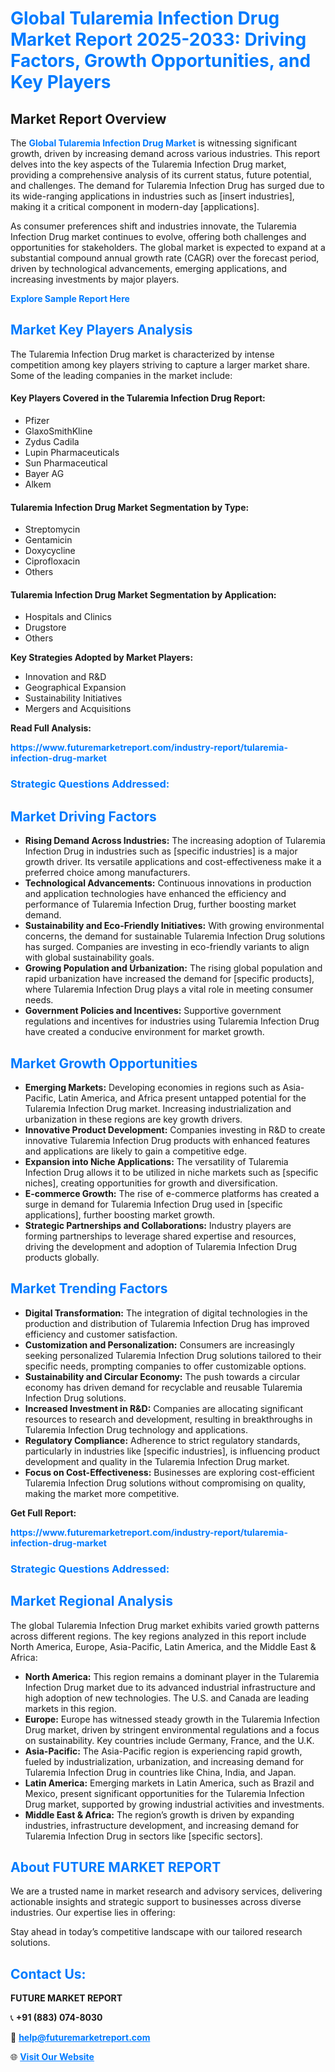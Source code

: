 <h1 style="color: #007BFF;">Global Tularemia Infection Drug Market Report 2025-2033: Driving Factors, Growth Opportunities, and Key Players</h1>

<section id="overview">
<h2>Market Report Overview</h2>
<p>The <a href="https://www.futuremarketreport.com/industry-report/tularemia-infection-drug-market" style="color: #007BFF; text-decoration: none;"><strong>Global Tularemia Infection Drug Market</strong></a> is witnessing significant growth, driven by increasing demand across various industries. This report delves into the key aspects of the Tularemia Infection Drug market, providing a comprehensive analysis of its current status, future potential, and challenges. The demand for Tularemia Infection Drug has surged due to its wide-ranging applications in industries such as [insert industries], making it a critical component in modern-day [applications].</p>
<p>As consumer preferences shift and industries innovate, the Tularemia Infection Drug market continues to evolve, offering both challenges and opportunities for stakeholders. The global market is expected to expand at a substantial compound annual growth rate (CAGR) over the forecast period, driven by technological advancements, emerging applications, and increasing investments by major players.</p>
</section>

<section id="overview">
<p><a href="https://www.futuremarketreport.com/request-sample/reportId=78103" style="color: #007BFF; text-decoration: none;"><strong>Explore Sample Report Here</strong></a></p>
</section>

<section id="key-players">
<h2 style="color: #007BFF;">Market Key Players Analysis</h2>
<p>The Tularemia Infection Drug market is characterized by intense competition among key players striving to capture a larger market share. Some of the leading companies in the market include:</p>
<h4>Key Players Covered in the Tularemia Infection Drug Report:</h4>
<ul><li>Pfizer</li><li>GlaxoSmithKline</li><li>Zydus Cadila</li><li>Lupin Pharmaceuticals</li><li>Sun Pharmaceutical</li><li>Bayer AG</li><li>Alkem</li></ul>
<h4>Tularemia Infection Drug Market Segmentation by Type:</h4>
<ul><li>Streptomycin</li><li>Gentamicin</li><li>Doxycycline</li><li>Ciprofloxacin</li><li>Others</li></ul>

<h4>Tularemia Infection Drug Market Segmentation by Application:</h4>
<ul><li>Hospitals and Clinics</li><li>Drugstore</li><li>Others</li></ul>
<p><strong>Key Strategies Adopted by Market Players:</strong></p>
<ul>
<li>Innovation and R&D</li>
<li>Geographical Expansion</li>
<li>Sustainability Initiatives</li>
<li>Mergers and Acquisitions</li>
</ul>
</section>

<section>
<p><strong>Read Full Analysis: </strong></p><a href="https://www.futuremarketreport.com/industry-report/tularemia-infection-drug-market" style="color: #007BFF; text-decoration: none;"><strong>https://www.futuremarketreport.com/industry-report/tularemia-infection-drug-market</strong></a>
<h3 style="color: #007BFF;">Strategic Questions Addressed:</h3>
</section>

<section id="driving-factors">
<h2 style="color: #007BFF;">Market Driving Factors</h2>
<ul>
<li><strong>Rising Demand Across Industries:</strong> The increasing adoption of Tularemia Infection Drug in industries such as [specific industries] is a major growth driver. Its versatile applications and cost-effectiveness make it a preferred choice among manufacturers.</li>
<li><strong>Technological Advancements:</strong> Continuous innovations in production and application technologies have enhanced the efficiency and performance of Tularemia Infection Drug, further boosting market demand.</li>
<li><strong>Sustainability and Eco-Friendly Initiatives:</strong> With growing environmental concerns, the demand for sustainable Tularemia Infection Drug solutions has surged. Companies are investing in eco-friendly variants to align with global sustainability goals.</li>
<li><strong>Growing Population and Urbanization:</strong> The rising global population and rapid urbanization have increased the demand for [specific products], where Tularemia Infection Drug plays a vital role in meeting consumer needs.</li>
<li><strong>Government Policies and Incentives:</strong> Supportive government regulations and incentives for industries using Tularemia Infection Drug have created a conducive environment for market growth.</li>
</ul>
</section>

<section id="growth-opportunities">
<h2 style="color: #007BFF;">Market Growth Opportunities</h2>
<ul>
<li><strong>Emerging Markets:</strong> Developing economies in regions such as Asia-Pacific, Latin America, and Africa present untapped potential for the Tularemia Infection Drug market. Increasing industrialization and urbanization in these regions are key growth drivers.</li>
<li><strong>Innovative Product Development:</strong> Companies investing in R&D to create innovative Tularemia Infection Drug products with enhanced features and applications are likely to gain a competitive edge.</li>
<li><strong>Expansion into Niche Applications:</strong> The versatility of Tularemia Infection Drug allows it to be utilized in niche markets such as [specific niches], creating opportunities for growth and diversification.</li>
<li><strong>E-commerce Growth:</strong> The rise of e-commerce platforms has created a surge in demand for Tularemia Infection Drug used in [specific applications], further boosting market growth.</li>
<li><strong>Strategic Partnerships and Collaborations:</strong> Industry players are forming partnerships to leverage shared expertise and resources, driving the development and adoption of Tularemia Infection Drug products globally.</li>
</ul>
</section>

<section id="trending-factors">
<h2 style="color: #007BFF;">Market Trending Factors</h2>
<ul>
<li><strong>Digital Transformation:</strong> The integration of digital technologies in the production and distribution of Tularemia Infection Drug has improved efficiency and customer satisfaction.</li>
<li><strong>Customization and Personalization:</strong> Consumers are increasingly seeking personalized Tularemia Infection Drug solutions tailored to their specific needs, prompting companies to offer customizable options.</li>
<li><strong>Sustainability and Circular Economy:</strong> The push towards a circular economy has driven demand for recyclable and reusable Tularemia Infection Drug solutions.</li>
<li><strong>Increased Investment in R&D:</strong> Companies are allocating significant resources to research and development, resulting in breakthroughs in Tularemia Infection Drug technology and applications.</li>
<li><strong>Regulatory Compliance:</strong> Adherence to strict regulatory standards, particularly in industries like [specific industries], is influencing product development and quality in the Tularemia Infection Drug market.</li>
<li><strong>Focus on Cost-Effectiveness:</strong> Businesses are exploring cost-efficient Tularemia Infection Drug solutions without compromising on quality, making the market more competitive.</li>
</ul>
</section>

<section>
<p><strong>Get Full Report: </strong></p><a href="https://www.futuremarketreport.com/industry-report/tularemia-infection-drug-market" style="color: #007BFF; text-decoration: none;"><strong>https://www.futuremarketreport.com/industry-report/tularemia-infection-drug-market</strong></a>
<h3 style="color: #007BFF;">Strategic Questions Addressed:</h3>
</section>


<section id="regional-analysis">
<h2 style="color: #007BFF;">Market Regional Analysis</h2>
<p>The global Tularemia Infection Drug market exhibits varied growth patterns across different regions. The key regions analyzed in this report include North America, Europe, Asia-Pacific, Latin America, and the Middle East & Africa:</p>
<ul>
<li><strong>North America:</strong> This region remains a dominant player in the Tularemia Infection Drug market due to its advanced industrial infrastructure and high adoption of new technologies. The U.S. and Canada are leading markets in this region.</li>
<li><strong>Europe:</strong> Europe has witnessed steady growth in the Tularemia Infection Drug market, driven by stringent environmental regulations and a focus on sustainability. Key countries include Germany, France, and the U.K.</li>
<li><strong>Asia-Pacific:</strong> The Asia-Pacific region is experiencing rapid growth, fueled by industrialization, urbanization, and increasing demand for Tularemia Infection Drug in countries like China, India, and Japan.</li>
<li><strong>Latin America:</strong> Emerging markets in Latin America, such as Brazil and Mexico, present significant opportunities for the Tularemia Infection Drug market, supported by growing industrial activities and investments.</li>
<li><strong>Middle East & Africa:</strong> The region’s growth is driven by expanding industries, infrastructure development, and increasing demand for Tularemia Infection Drug in sectors like [specific sectors].</li>
</ul>
</section>

<footer>
<h2 style="color: #007BFF;">About FUTURE MARKET REPORT</h2>
<p>We are a trusted name in market research and advisory services, delivering actionable insights and strategic support to businesses across diverse industries. Our expertise lies in offering:</p>

<p>Stay ahead in today’s competitive landscape with our tailored research solutions.</p>

<h2 style="color: #007BFF;">Contact Us:</h2>
<p><strong>FUTURE MARKET REPORT</strong></p>
<p>📞 <strong>+91 (883) 074-8030</strong></p>
<p>📧 <strong><a href="mailto:help@futuremarketreport.com" style="color: #007BFF;">help@futuremarketreport.com</a></strong></p>
<p>🌐 <strong><a href="https://www.futuremarketreport.com/" style="color: #007BFF;">Visit Our Website</a></strong></p>
</footer>